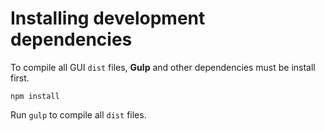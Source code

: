 # Installing development dependencies

To compile all GUI `dist` files, **Gulp** and other dependencies must be install first. 

    npm install
    
Run `gulp` to compile all `dist` files.